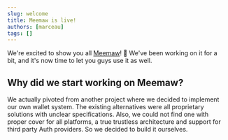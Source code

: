 ```yaml
---
slug: welcome
title: Meemaw is live!
authors: [marceau]
tags: []
---
```


We're excited to show you all [Meemaw](https://www.github.com/getmeemaw/meemaw)! 🚀 We've been working on it for a bit, and it's now time to let you guys use it as well.

## Why did we start working on Meemaw?

We actually pivoted from another project where we decided to implement our own wallet system. The existing alternatives were all proprietary solutions with unclear specifications. Also, we could not find one with proper cover for all platforms, a true trustless architecture and support for third party Auth providers. So we decided to build it ourselves.
